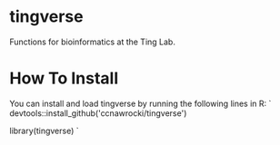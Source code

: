 # tingverse
Functions for bioinformatics at the Ting Lab.

# How To Install
You can install and load tingverse by running the following lines in R:
`
devtools::install_github('ccnawrocki/tingverse')

library(tingverse)
`
